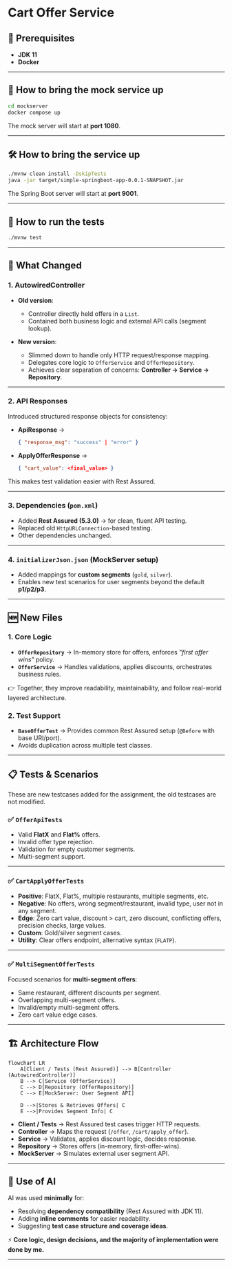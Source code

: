 # Cart Offer Service

## 📌 Prerequisites
- **JDK 11**  
- **Docker**  

---

## 🚀 How to bring the mock service up
```bash
cd mockserver  
docker compose up
````

The mock server will start at **port 1080**.

---

## 🛠️ How to bring the service up

```bash
./mvnw clean install -DskipTests  
java -jar target/simple-springboot-app-0.0.1-SNAPSHOT.jar
```

The Spring Boot server will start at **port 9001**.

---

## 🧪 How to run the tests

```bash
./mvnw test
```

---

## 🔄 What Changed

### 1. AutowiredController

* **Old version**:

    * Controller directly held offers in a `List`.
    * Contained both business logic and external API calls (segment lookup).

* **New version**:

    * Slimmed down to handle only HTTP request/response mapping.
    * Delegates core logic to `OfferService` and `OfferRepository`.
    * Achieves clear separation of concerns: **Controller → Service → Repository**.

---

### 2. API Responses

Introduced structured response objects for consistency:

* **ApiResponse** →

  ```json
  { "response_msg": "success" | "error" }
  ```
* **ApplyOfferResponse** →

  ```json
  { "cart_value": <final_value> }
  ```

This makes test validation easier with Rest Assured.

---

### 3. Dependencies (`pom.xml`)

* Added **Rest Assured (5.3.0)** → for clean, fluent API testing.
* Replaced old `HttpURLConnection`-based testing.
* Other dependencies unchanged.

---

### 4. `initializerJson.json` (MockServer setup)

* Added mappings for **custom segments** (`gold`, `silver`).
* Enables new test scenarios for user segments beyond the default **p1/p2/p3**.

---

## 🆕 New Files

### 1. Core Logic

* **`OfferRepository`** → In-memory store for offers, enforces *"first offer wins"* policy.
* **`OfferService`** → Handles validations, applies discounts, orchestrates business rules.

👉 Together, they improve readability, maintainability, and follow real-world layered architecture.

### 2. Test Support

* **`BaseOfferTest`** → Provides common Rest Assured setup (`@Before` with base URI/port).
* Avoids duplication across multiple test classes.

---

## 📋 Tests & Scenarios

These are new testcases added for the assignment, the old testcases are not modified.

### ✅ `OfferApiTests`

* Valid **FlatX** and **Flat%** offers.
* Invalid offer type rejection.
* Validation for empty customer segments.
* Multi-segment support.

---

### ✅ `CartApplyOfferTests`

* **Positive**: FlatX, Flat%, multiple restaurants, multiple segments, etc.
* **Negative**: No offers, wrong segment/restaurant, invalid type, user not in any segment.
* **Edge**: Zero cart value, discount > cart, zero discount, conflicting offers, precision checks, large values.
* **Custom**: Gold/silver segment cases.
* **Utility**: Clear offers endpoint, alternative syntax (`FLATP`).

---

### ✅ `MultiSegmentOfferTests`

Focused scenarios for **multi-segment offers**:

* Same restaurant, different discounts per segment.
* Overlapping multi-segment offers.
* Invalid/empty multi-segment offers.
* Zero cart value edge cases.

---

## 🏗️ Architecture Flow

```mermaid
flowchart LR
    A[Client / Tests (Rest Assured)] --> B[Controller (AutowiredController)]
    B --> C[Service (OfferService)]
    C --> D[Repository (OfferRepository)]
    C --> E[MockServer: User Segment API]

    D -->|Stores & Retrieves Offers| C
    E -->|Provides Segment Info| C
```

* **Client / Tests** → Rest Assured test cases trigger HTTP requests.
* **Controller** → Maps the request (`/offer`, `/cart/apply_offer`).
* **Service** → Validates, applies discount logic, decides response.
* **Repository** → Stores offers (in-memory, first-offer-wins).
* **MockServer** → Simulates external user segment API.

---

## 🤖 Use of AI

AI was used **minimally** for:

* Resolving **dependency compatibility** (Rest Assured with JDK 11).
* Adding **inline comments** for easier readability.
* Suggesting **test case structure and coverage ideas**.

⚡ **Core logic, design decisions, and the majority of implementation were done by me.**

---
